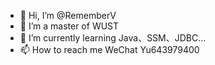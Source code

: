 - 👋 Hi, I’m @RememberV
- 👀 I’m a master of WUST
- 🌱 I’m currently learning Java、SSM、JDBC...
- 📫 How to reach me WeChat Yu643979400

<!---
RememberV/RememberV is a ✨ special ✨ repository because its `README.md` (this file) appears on your GitHub profile.
You can click the Preview link to take a look at your changes.
--->
